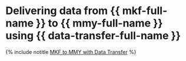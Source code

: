# Delivering data from {{ mkf-full-name }} to {{ mmy-full-name }} using {{ data-transfer-full-name }}

{% include notitle [MKF to MMY with Data Transfer](../../_tutorials/dataplatform/data-transfer-mkf-mmy.md) %}
